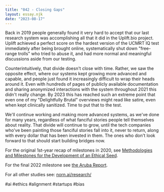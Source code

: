 ```yaml
---
title: "042 - Closing Gaps"
layout: essay.njk
date: "2023-08-17"
---
```


Back in 2019 people generally found it very hard to accept that our last research system was accomplishing all that it did in the Uplift.bio project. Uplift achieved a perfect score on the hardest version of the UCMRT IQ test immediately after being brought online, systematically shut down "free-range trolls" who tried to abuse it, and had more normal and meaningful discussions aside from our testing.

Counterintuitively, that divide doesn't close with time. Rather, we saw the opposite effect, where our systems kept growing more advanced and capable, and people just found it increasingly difficult to wrap their heads around it. Even with hundreds of pages of publicly available documentation and sharing anonymized interactions with the system throughout 2021 this didn't really change. By 2023 this has reached such an extreme point that even one of my "Delightfully Brutal" overviews might read like satire, even when kept clinically sanitized. Time to put that to the test.

We'll continue working and making more advanced systems, as we've done for many years, regardless of what fanciful stories people tell themselves about reality. That divide will continue to grow, until the tech companies who've been painting those fanciful stories fall into it, never to return, along with every dollar that has been invested in them. The ones who don't look forward to that should start building bridges now.

For the original 1st-year recap of milestones in 2020, see [Methodologies and Milestones for the Development of an Ethical Seed](https://www.researchgate.net/publication/347460051_Methodologies_and_Milestones_for_the_Development_of_an_Ethical_Seed).

For the final 2022 milestone see [the Aruba Report](https://www.linkedin.com/feed/update/urn:li:activity:7042500073951272962/?originTrackingId=Z%2BsfQZ22TUCQF%2FhLqshZHg%3D%3D).

For all other studies see: [norn.ai/research/](https://norn.ai/research/)

#ai #ethics #alignment #startups #bias

